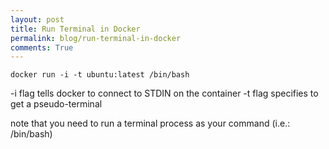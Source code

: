 ```yaml
---
layout: post
title: Run Terminal in Docker
permalink: blog/run-terminal-in-docker
comments: True
---
```


`docker run -i -t ubuntu:latest /bin/bash`

-i flag tells docker to connect to STDIN on the container
-t flag specifies to get a pseudo-terminal

note that you need to run a terminal process as your command (i.e.: /bin/bash)

